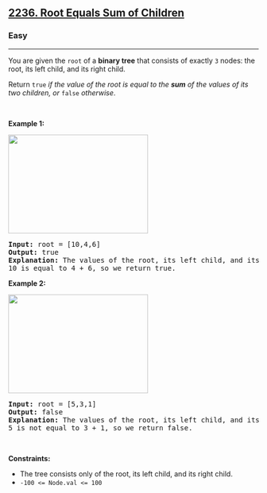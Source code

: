 <h2><a href="https://leetcode.com/problems/root-equals-sum-of-children/">2236. Root Equals Sum of Children</a></h2><h3>Easy</h3><hr><div style="user-select: auto;"><p style="user-select: auto;">You are given the <code style="user-select: auto;">root</code> of a <strong style="user-select: auto;">binary tree</strong> that consists of exactly <code style="user-select: auto;">3</code> nodes: the root, its left child, and its right child.</p>

<p style="user-select: auto;">Return <code style="user-select: auto;">true</code> <em style="user-select: auto;">if the value of the root is equal to the <strong style="user-select: auto;">sum</strong> of the values of its two children, or </em><code style="user-select: auto;">false</code><em style="user-select: auto;"> otherwise</em>.</p>

<p style="user-select: auto;">&nbsp;</p>
<p style="user-select: auto;"><strong style="user-select: auto;">Example 1:</strong></p>
<img alt="" src="https://assets.leetcode.com/uploads/2022/04/08/graph3drawio.png" style="width: 281px; height: 199px; user-select: auto;">
<pre style="position: relative; user-select: auto;"><strong style="user-select: auto;">Input:</strong> root = [10,4,6]
<strong style="user-select: auto;">Output:</strong> true
<strong style="user-select: auto;">Explanation:</strong> The values of the root, its left child, and its right child are 10, 4, and 6, respectively.
10 is equal to 4 + 6, so we return true.
<div class="open_grepper_editor" title="Edit &amp; Save To Grepper" style="user-select: auto;"></div></pre>

<p style="user-select: auto;"><strong style="user-select: auto;">Example 2:</strong></p>
<img alt="" src="https://assets.leetcode.com/uploads/2022/04/08/graph3drawio-1.png" style="width: 281px; height: 199px; user-select: auto;">
<pre style="position: relative; user-select: auto;"><strong style="user-select: auto;">Input:</strong> root = [5,3,1]
<strong style="user-select: auto;">Output:</strong> false
<strong style="user-select: auto;">Explanation:</strong> The values of the root, its left child, and its right child are 5, 3, and 1, respectively.
5 is not equal to 3 + 1, so we return false.
<div class="open_grepper_editor" title="Edit &amp; Save To Grepper" style="user-select: auto;"></div></pre>

<p style="user-select: auto;">&nbsp;</p>
<p style="user-select: auto;"><strong style="user-select: auto;">Constraints:</strong></p>

<ul style="user-select: auto;">
	<li style="user-select: auto;">The tree consists only of the root, its left child, and its right child.</li>
	<li style="user-select: auto;"><code style="user-select: auto;">-100 &lt;= Node.val &lt;= 100</code></li>
</ul>
</div>